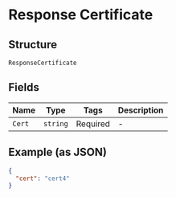 
# Response Certificate

## Structure

`ResponseCertificate`

## Fields

| Name | Type | Tags | Description |
|  --- | --- | --- | --- |
| `Cert` | `string` | Required | - |

## Example (as JSON)

```json
{
  "cert": "cert4"
}
```

